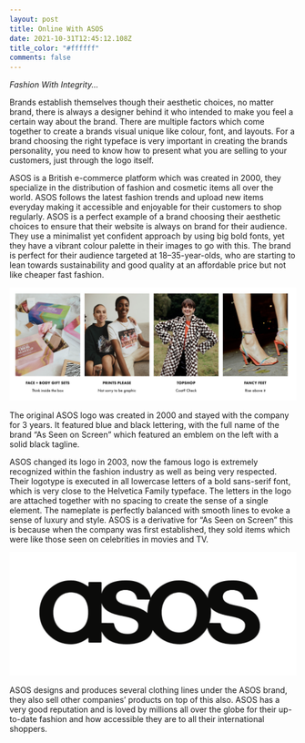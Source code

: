 ```yaml
---
layout: post
title: Online With ASOS
date: 2021-10-31T12:45:12.108Z
title_color: "#ffffff"
comments: false
---
```

*Fashion With Integrity...*

Brands establish themselves though their aesthetic choices, no matter brand, there is always a designer behind it who intended to make you feel a certain way about the brand. There are multiple factors which come together to create a brands visual unique like colour, font, and layouts. For a brand choosing the right typeface is very important in creating the brands personality, you need to know how to present what you are selling to your customers, just through the logo itself.

ASOS is a British e-commerce platform which was created in 2000, they specialize in the distribution of fashion and cosmetic items all over the world. ASOS follows the latest fashion trends and upload new items everyday making it accessible and enjoyable for their customers to shop regularly. ASOS is a perfect example of a brand choosing their aesthetic choices to ensure that their website is always on brand for their audience. They use a minimalist yet confident approach by using big bold fonts, yet they have a vibrant colour palette in their images to go with this. The brand is perfect for their audience targeted at 18–35-year-olds, who are starting to lean towards sustainability and good quality at an affordable price but not like cheaper fast fashion.

![](../uploads/screenshot-2021-11-22-at-10.56.44.png)

The original ASOS logo was created in 2000 and stayed with the company for 3 years. It featured blue and black lettering, with the full name of the brand “As Seen on Screen” which featured an emblem on the left with a solid black tagline.

ASOS changed its logo in 2003, now the famous logo is extremely recognized within the fashion industry as well as being very respected. Their logotype is executed in all lowercase letters of a bold sans-serif font, which is very close to the Helvetica Family typeface. The letters in the logo are attached together with no spacing to create the sense of a single element. The nameplate is perfectly balanced with smooth lines to evoke a sense of luxury and style. ASOS is a derivative for “As Seen on Screen” this is because when the company was first established, they sold items which were like those seen on celebrities in movies and TV.

![](../uploads/screenshot-2021-11-23-at-08.51.57.png)

ASOS designs and produces several clothing lines under the ASOS brand, they also sell other companies’ products on top of this also. ASOS has a very good reputation and is loved by millions all over the globe for their up-to-date fashion and how accessible they are to all their international shoppers.